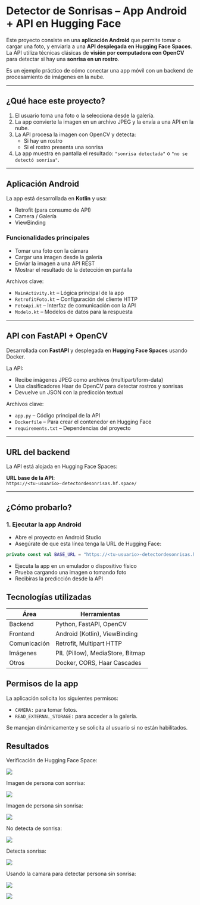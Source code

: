 # Detector de Sonrisas – App Android + API en Hugging Face

Este proyecto consiste en una **aplicación Android** que permite tomar o cargar una foto, y enviarla a una **API desplegada en Hugging Face Spaces**. La API utiliza técnicas clásicas de **visión por computadora con OpenCV** para detectar si hay una **sonrisa en un rostro**.

Es un ejemplo práctico de cómo conectar una app móvil con un backend de procesamiento de imágenes en la nube.

---

## ¿Qué hace este proyecto?

1. El usuario toma una foto o la selecciona desde la galería.
2. La app convierte la imagen en un archivo JPEG y la envía a una API en la nube.
3. La API procesa la imagen con OpenCV y detecta:
   - Si hay un rostro
   - Si el rostro presenta una sonrisa
4. La app muestra en pantalla el resultado: `"sonrisa detectada"` o `"no se detectó sonrisa"`.

---

## Aplicación Android

La app está desarrollada en **Kotlin** y usa:

- Retrofit (para consumo de API)
- Camera / Galería
- ViewBinding

### Funcionalidades principales

- Tomar una foto con la cámara
- Cargar una imagen desde la galería
- Enviar la imagen a una API REST
- Mostrar el resultado de la detección en pantalla

Archivos clave:
- `MainActivity.kt` – Lógica principal de la app
- `RetrofitFoto.kt` – Configuración del cliente HTTP
- `FotoApi.kt` – Interfaz de comunicación con la API
- `Modelo.kt` – Modelos de datos para la respuesta

---

## API con FastAPI + OpenCV

Desarrollada con **FastAPI** y desplegada en **Hugging Face Spaces** usando Docker.

La API:

- Recibe imágenes JPEG como archivos (multipart/form-data)
- Usa clasificadores Haar de OpenCV para detectar rostros y sonrisas
- Devuelve un JSON con la predicción textual

Archivos clave:
- `app.py` – Código principal de la API
- `Dockerfile` – Para crear el contenedor en Hugging Face
- `requirements.txt` – Dependencias del proyecto

---

## URL del backend

La API está alojada en Hugging Face Spaces:

**URL base de la API**:  
`https://<tu-usuario>-detectordesonrisas.hf.space/`

---

## ¿Cómo probarlo?

### 1. Ejecutar la app Android

- Abre el proyecto en Android Studio
- Asegúrate de que esta línea tenga la URL de Hugging Face:

```kotlin
private const val BASE_URL = "https://<tu-usuario>-detectordesonrisas.hf.space/"
```

- Ejecuta la app en un emulador o dispositivo físico
- Prueba cargando una imagen o tomando foto
- Recibiras la predicción desde la API

## Tecnologías utilizadas

| Área        | Herramientas                     |
|-------------|----------------------------------|
| Backend     | Python, FastAPI, OpenCV          |
| Frontend    | Android (Kotlin), ViewBinding    |
| Comunicación| Retrofit, Multipart HTTP         |
| Imágenes    | PIL (Pillow), MediaStore, Bitmap |
| Otros       | Docker, CORS, Haar Cascades      |

## Permisos de la app

La aplicación solicita los siguientes permisos:

- `CAMERA:` para tomar fotos.
- `READ_EXTERNAL_STORAGE:` para acceder a la galería.

Se manejan dinámicamente y se solicita al usuario si no están habilitados.

## Resultados

Verificación de Hugging Face Space:

![](./resultados/VerificacionHuggingFace.png)

Imagen de persona con sonrisa:

![](./resultados/ImagenFeliz.png)

Imagen de persona sin sonrisa:

![](./resultados/ImagenTriste.png)

No detecta de sonrisa:

![](./resultados/NoDetectaSonrisa.png)

Detecta sonrisa:

![](./resultados/DetectaSonrisa.png)

Usando la camara para detectar persona sin sonrisa:

![](./resultados/UsandoCamara.png)

![](./resultados/ResultadoCamara.png)